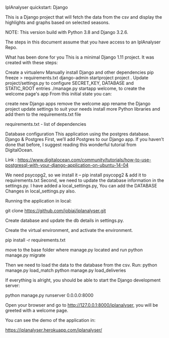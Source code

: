 IplAnalyser quickstart: Django

This is a Django project that will fetch the data from the csv and display the highlights and graphs based on selected seasons.

NOTE: This version build with Python 3.8 and Django 3.2.6.

The steps in this document assume that you have access to an IplAnalyser Repo.

What has been done for you
This is a minimal Django 1.11 project. It was created with these steps:

Create a virtualenv
Manually install Django and other dependencies
pip freeze > requirements.txt
django-admin startproject project .
Update project/settings.py to configure SECRET_KEY, DATABASE and STATIC_ROOT entries
./manage.py startapp welcome, to create the welcome page's app
From this initial state you can:

create new Django apps
remove the welcome app
rename the Django project
update settings to suit your needs
install more Python libraries and add them to the requirements.txt file


requirements.txt   - list of dependencies

Database configuration
This application using the postgres database. 
Django & Postgres
First, we’ll add Postgres to our Django app. If you haven’t done that before, I suggest reading this wonderful tutorial from DigitalOcean.

Link : https://www.digitalocean.com/community/tutorials/how-to-use-postgresql-with-your-django-application-on-ubuntu-14-04

We need psycopg2, so we install it – pip install psycopg2 & add it to requirements.txt
Second, we need to update the database information in the settings.py. I have added a local_settings.py, You can add the DATABASE Changes in local_settings.py also.


Running the application in local:


git clone https://github.com/jobiaj/iplanalyser.git

Create database and update the db details in settings.py.

Create the virtual environment, and activate the environment.

pip install -r requirements.txt

move to the base folder where manage.py located and run python manage.py migrate

Then we need to load the data to the database from the csv. 
Run:
python manage.py load_match
python manage.py load_deliveries


If everything is alright, you should be able to start the Django development server:

python manage.py runserver 0.0.0.0:8000

Open your browser and go to http://127.0.0.1:8000/iplanalyser, you will be greeted with a welcome page.


You can see the demo of the application in:

https://iplanalyser.herokuapp.com/iplanalyser/